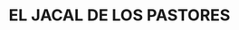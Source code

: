 ---
capo: 0
id: 55
lang: es-es
step: pre
subtitle: ''
tags:
- vin
- pas
- pen
title: EL JACAL DE LOS PASTORES
---